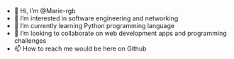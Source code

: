 - 👋 Hi, I’m @Marie-rgb
- 👀 I’m interested in software engineering and networking
- 🌱 I’m currently learning Python programming language
- 💞️ I’m looking to collaborate on web development apps and programming challenges
- 📫 How to reach me would be here on Github

<!---
Marie-rgb/Marie-rgb is a ✨ special ✨ repository because its `README.md` (this file) appears on your GitHub profile.
You can click the Preview link to take a look at your changes.
--->
